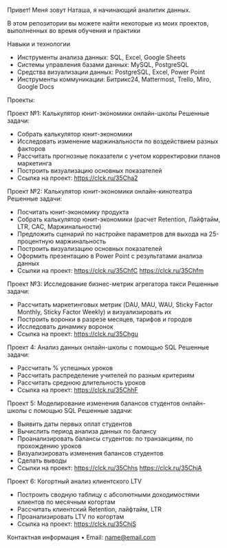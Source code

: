 Привет! Меня зовут Наташа, я начинающий аналитик данных. 

В этом репозитории вы можете найти некоторые из моих проектов, выполненных во время обучения и практики

 Навыки и технологии

 -	Инструменты анализа данных: SQL, Excel, Google Sheets
 -	Системы управления базами данных: MySQL, PostgreSQL
 -	Средства визуализации данных: PostgreSQL, Excel, Power Point
 -	Инструменты коммуникации: Битрикс24, Mattermost, Trello, Miro, Google Docs

 Проекты: 

 Проект №1: Калькулятор юнит-экономики онлайн-школы
 Решенные задачи:
- Собрать калькулятор юнит-экономики
- Исследовать изменение маржинальности по воздействием разных факторов
- Рассчитать прогнозные показатели с учетом корректировки планов маркетинга
- Построить визуализацию основных показателей
- Ссылка на проект: https://clck.ru/35Cha2

 Проект №2: Калькулятор юнит-экономики онлайн-кинотеатра
 Решенные задачи:
-	Посчитать юнит-экономику продукта
-	Собрать калькулятор юнит-экономики (расчет Retention, Лайфтайм, LTR, CAC, Маржинальности)
-	Предложить сценарий по настройке параметров для выхода на 25-процентную маржинальность
-	Построить визуализацию основных показателей
-	Оформить презентацию в Power Point с результатами анализа данных
-	Ссылки на проект: https://clck.ru/35ChfC
 	                  https://clck.ru/35Chfm 

 Проект №3: Исследование бизнес-метрик агрегатора такси
 Решенные задачи:
-	Рассчитать маркетинговых метрик (DAU, MAU, WAU, Sticky Factor Monthly, Sticky Factor Weekly) и визуализировать их
-	Построить воронки в разрезе месяцев, тарифов и городов
-	Исследовать динамику воронок
- Ссылка на проект: https://clck.ru/35Chgu

 Проект 4: Анализ данных онлайн-школы с помощью SQL
 Решенные задачи:
-	Рассчитать % успешных уроков
-	Рассчитать распределение учителей по разным критериям
-	Рассчитать среднюю длительность уроков
-	Ссылка на проект: https://clck.ru/35ChhF

 Проект 5: Моделирование изменения балансов студентов онлайн-школы с помощью SQL
 Решенные задачи:
-	Выявить даты первых оплат студентов
-	Вычислить период анализа данных по балансу
-	Проанализировать балансы студентов: по транзакциям, по прохождению уроков
-	Визуализировать изменения балансов студентов
-	Сделать выводы
-	Ссылки на проект: https://clck.ru/35Chhs
                    https://clck.ru/35ChjA

 Проект 6: Когортный анализ клиентского LTV
-	Построить сводную таблицу с абсолютными доходимостями клиентов по месячным когортам 
-	Рассчитать клиентский Retention, лайфтайм, LTR 
-	Проанализировать LTV по когортам
-	Ссылка на проект: https://clck.ru/35ChjS

Контактная информация
•	Email: name@email.com
